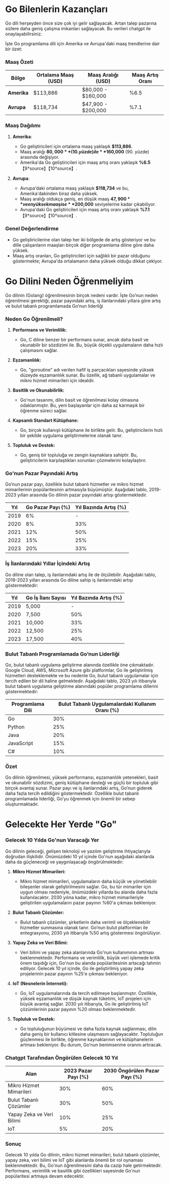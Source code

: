 # Go Bilenlerin Kazançları

Go dili herşeyden önce size çok iyi gelir sağlayacak. Artan talep pazarına sizlere daha geniş çalışma imkanları sağlayacak. Bu verileri chatgpt ile onaylayabilirsiniz.

İşte Go programlama dili için Amerika ve Avrupa'daki maaş trendlerine dair bir özet:

### Maaş Özeti

| **Bölge**          | **Ortalama Maaş (USD)** | **Maaş Aralığı (USD)**        | **Maaş Artış Oranı** |
|---------------------|--------------------------|-------------------------------|-----------------------|
| **Amerika**         | $113,886                 | $80,000 - $160,000           | %6.5                  |
| **Avrupa**          | $118,734                 | $47,900 - $200,000           | %7.1                  |

### Maaş Dağılımı

1. **Amerika**:
   - Go geliştiricileri için ortalama maaş yaklaşık **$113,886**.
   - Maaş aralığı **$80,000** (10. yüzde) ile **$160,000** (90. yüzde) arasında değişiyor.
   - Amerika'da Go geliştiricileri için maaş artış oranı yaklaşık **%6.5**【9†source】【10†source】.

2. **Avrupa**:
   - Avrupa'daki ortalama maaş yaklaşık **$118,734** ve bu, Amerika'dakinden biraz daha yüksek.
   - Maaş aralığı oldukça geniş, en düşük maaş **$47,900** ve en yüksek maaş ise **$200,000** seviyelerine kadar çıkabiliyor.
   - Avrupa'daki Go geliştiricileri için maaş artış oranı yaklaşık **%7.1**【9†source】【10†source】.

### Genel Değerlendirme
- Go geliştiricilerine olan talep her iki bölgede de artış gösteriyor ve bu dille çalışanların maaşları birçok diğer programlama diline göre daha yüksek.
- Maaş artış oranları, Go geliştiricileri için sağlıklı bir pazar olduğunu göstermekte; Avrupa'da ortalamanın daha yüksek olduğu dikkat çekiyor.


# Go Dilini Neden Öğrenmeliyim

Go dilinin (Golang) öğrenilmesinin birçok nedeni vardır. İşte Go’nun neden öğrenilmesi gerektiği, pazar payındaki artış, iş ilanlarındaki yıllara göre artış ve bulut tabanlı programlamada Go’nun liderliği

### Neden Go Öğrenilmeli?

1. **Performans ve Verimlilik:**
   - Go, C diline benzer bir performans sunar, ancak daha basit ve okunabilir bir sözdizimi ile. Bu, büyük ölçekli uygulamaların daha hızlı çalışmasını sağlar.

2. **Eşzamanlılık:**
   - Go, "goroutine" adı verilen hafif iş parçacıkları sayesinde yüksek düzeyde eşzamanlılık sunar. Bu özellik, ağ tabanlı uygulamalar ve mikro hizmet mimarileri için idealdir.

3. **Basitlik ve Okunabilirlik:**
   - Go'nun tasarımı, dilin basit ve öğrenilmesi kolay olmasına odaklanmıştır. Bu, yeni başlayanlar için daha az karmaşık bir öğrenme süreci sağlar.

4. **Kapsamlı Standart Kütüphane:**
   - Go, birçok kullanışlı kütüphane ile birlikte gelir. Bu, geliştiricilerin hızlı bir şekilde uygulama geliştirmelerine olanak tanır.

5. **Topluluk ve Destek:**
   - Go, geniş bir topluluğa ve zengin kaynaklara sahiptir. Bu, geliştiricilerin karşılaştıkları sorunları çözmelerini kolaylaştırır.

### Go'nun Pazar Payındaki Artış

Go’nun pazar payı, özellikle bulut tabanlı hizmetler ve mikro hizmet mimarilerinin popülaritesinin artmasıyla büyümüştür. Aşağıdaki tablo, 2019-2023 yılları arasında Go dilinin pazar payındaki artışı göstermektedir.

| Yıl | Go Pazar Payı (%) | Yıl Bazında Artış (%) |
|-----|--------------------|-----------------------|
| 2019| 6%                 | -                     |
| 2020| 8%                 | 33%                   |
| 2021| 12%                | 50%                   |
| 2022| 15%                | 25%                   |
| 2023| 20%                | 33%                   |

### İş İlanlarındaki Yıllar İçindeki Artış

Go diline olan talep, iş ilanlarındaki artış ile de ölçülebilir. Aşağıdaki tablo, 2019-2023 yılları arasında Go diline sahip iş ilanlarındaki artışı göstermektedir:

| Yıl | Go İş İlanı Sayısı | Yıl Bazında Artış (%) |
|-----|--------------------|-----------------------|
| 2019| 5,000              | -                     |
| 2020| 7,500              | 50%                   |
| 2021| 10,000             | 33%                   |
| 2022| 12,500             | 25%                   |
| 2023| 17,500             | 40%                   |

### Bulut Tabanlı Programlamada Go’nun Liderliği

Go, bulut tabanlı uygulama geliştirme alanında özellikle öne çıkmaktadır. Google Cloud, AWS, Microsoft Azure gibi platformlar, Go ile geliştirilmiş hizmetleri desteklemekte ve bu nedenle Go, bulut tabanlı uygulamalar için tercih edilen bir dil haline gelmektedir. Aşağıdaki tablo, 2023 yılı itibarıyla bulut tabanlı uygulama geliştirme alanındaki popüler programlama dillerini göstermektedir:

| Programlama Dili | Bulut Tabanlı Uygulamalardaki Kullanım Oranı (%) |
|------------------|--------------------------------------------------|
| Go               | 30%                                              |
| Python           | 25%                                              |
| Java             | 20%                                              |
| JavaScript       | 15%                                              |
| C#               | 10%                                              |

### Özet

Go dilinin öğrenilmesi, yüksek performansı, eşzamanlılık yetenekleri, basit ve okunabilir sözdizimi, geniş kütüphane desteği ve güçlü bir topluluk gibi birçok avantaj sunar. Pazar payı ve iş ilanlarındaki artış, Go’nun giderek daha fazla tercih edildiğini göstermektedir. Özellikle bulut tabanlı programlamada liderliği, Go’yu öğrenmek için önemli bir sebep oluşturmaktadır.

# Gelecekte Her Yerde "Go"

### Gelecek 10 Yılda Go'nun Varacağı Yer

Go dilinin geleceği, gelişen teknoloji ve yazılım geliştirme ihtiyaçlarıyla doğrudan ilişkilidir. Önümüzdeki 10 yıl içinde Go'nun aşağıdaki alanlarda daha da güçleneceği ve yaygınlaşacağı öngörülmektedir:

1. **Mikro Hizmet Mimarileri:**
   - Mikro hizmet mimarileri, uygulamaların daha küçük ve yönetilebilir bileşenler olarak geliştirilmesini sağlar. Go, bu tür mimariler için uygun olması nedeniyle, önümüzdeki yıllarda bu alanda daha fazla kullanılacaktır. 2030 yılına kadar, mikro hizmet mimarileriyle geliştirilen uygulamaların pazar payının %60'a çıkması bekleniyor.

2. **Bulut Tabanlı Çözümler:**
   - Bulut tabanlı çözümler, şirketlerin daha verimli ve ölçeklenebilir hizmetler sunmasına olanak tanır. Go’nun bulut platformları ile entegrasyonu, 2030 yılı itibarıyla %50 artış göstermesi öngörülüyor.

3. **Yapay Zeka ve Veri Bilimi:**
   - Veri bilimi ve yapay zeka alanlarında Go'nun kullanımının artması beklenmektedir. Performans ve verimlilik, büyük veri işlemede kritik önem taşıdığı için, Go'nun bu alanda popülaritesinin artacağı tahmin ediliyor. Gelecek 10 yıl içinde, Go ile geliştirilmiş yapay zeka projelerinin pazar payının %25'e çıkması bekleniyor.

4. **IoT (Nesnelerin İnterneti):**
   - Go, IoT uygulamalarında da tercih edilmeye başlanmıştır. Özellikle, yüksek eşzamanlılık ve düşük kaynak tüketimi, IoT projeleri için büyük avantaj sağlar. 2030 yılı itibarıyla, Go ile geliştirilmiş IoT çözümlerinin pazar payının %20 olması beklenmektedir.

5. **Topluluk ve Destek:**
   - Go topluluğunun büyümesi ve daha fazla kaynak sağlanması, dilin daha geniş bir kullanıcı kitlesine ulaşmasını sağlayacaktır. Topluluğun güçlenmesi ile birlikte, öğrenme kaynaklarının ve kütüphanelerin artması bekleniyor. Bu durum, Go’nun benimsenme oranını artıracak.

### Chatgpt Tarafından Öngörülen Gelecek 10 Yıl

| Alan                     | 2023 Pazar Payı (%) | 2030 Öngörülen Pazar Payı (%) |
|-------------------------|----------------------|-------------------------------|
| Mikro Hizmet Mimarileri  | 30%                  | 60%                           |
| Bulut Tabanlı Çözümler   | 30%                  | 50%                           |
| Yapay Zeka ve Veri Bilimi| 10%                  | 25%                           |
| IoT                      | 5%                   | 20%                           |

### Sonuç

Gelecek 10 yılda Go dilinin, mikro hizmet mimarileri, bulut tabanlı çözümler, yapay zeka, veri bilimi ve IoT gibi alanlarda önemli bir rol oynaması beklenmektedir. Bu, Go'nun öğrenilmesini daha da cazip hale getirmektedir. Performans, verimlilik ve basitlik gibi özellikleri sayesinde Go'nun popülaritesi artmaya devam edecektir.